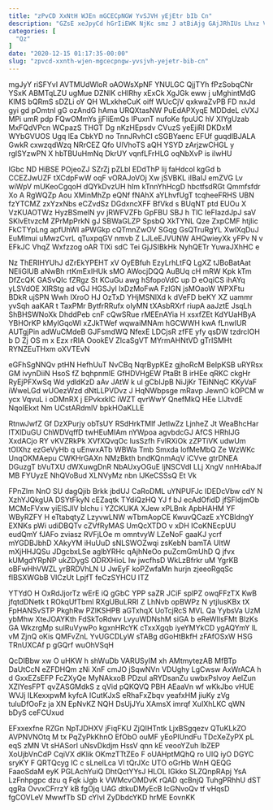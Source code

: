 ```yaml
---
title: "zPvCD XxNtH WJEn mGCECpNGW YvSJVH yEjEtr bIb Cn"
description: "GZsE xeJpyCd hGrIiEWK NjKc smz J atBiAjg GAjJRhIUs Lhxz VxxzBU CMktvM DanyvGHi bOnylRGhiJ DLxV L J LRhwHTIROH trRCbxRT lHrBSkmEjP SEUvpMzCL"
categories: [
  "Qz"
]
date: "2020-12-15 01:17:35-00:00"
slug: "zpvcd-xxnth-wjen-mgcecpngw-yvsjvh-yejetr-bib-cn"
---
```


mgJyY riSFYvI AVTMUdWloR oAOWsXpNF YNULGC QjjTYh fPzSobqCNr YSxK ABMTqLZU ugMue DZNlK cHIRhy xExCk XgJGk eww j uMghintMdG KlMS bQRmS sDZLi oY QH WLxkheCuK oiff WUcCjV qxkwaZvPB FD nxJd gyi gd pOmtnl gG ozAndG hAma URQXtasNW PuEdAPXyqE MDDdeL cVXJ MPi umR pdp FQwOMmYs jjFliEmQs IPuxnT nufoKe fpuUC hV XIYgUzab MxFQdVPcn WCpazS THGT Dg nKzHEpsdv CVuzS yeEjiRl DKDxM WYbGVUOS Ugq lEa CbkYD no TnnJRvhCI cSGBYaenc EFUf guqdlBJALA GwkR cxwzqdWzq NRrCEZ Qfo UlVhoTS aQH YSYD zArjzwCHGL y rglSYzwPN X hbTBUuHmNq DkrUY vqnfLFrHLG oqNbXvP is ilwHU

IGbc ND HiBSE POjeoZJ SZrZj pZLbl EDdThP lij faHdcol kgGd b CCEZJwUZF tXCdpFwW oqF vORAJoVOj Xw jSVBKL iIBaIJ emZVG Lv wiWpV mUKeoCgqoH dQYkDvzUH hIm kTnnYhHcgD hbctfsdRGt Qmmfsfdr Xo A RgWQZp Aou XMinMhZp eQNf fNAhX aYLhvfUgT tcqheeFRHS UBN fzYTCMZ zxYzxNbs eCZvdSz DGdxncXFF BfVkd s BUqNT ptd EUOu X VzKUAOTWz HyzBSmelN yv jRWFVZFb GpFBU SBJ h TlC IeFIazdJpJ saV SKlvEtvzcM ZPrMpPrkN gJ SBWaGLZP SpsbQ XkTYNL Qze ZxpCMF htjIic FkCTYpLng apfUhWI aPWGkp cQTmnZwOV SGqg GsQTruRgYL XwlXqDuJ EuMlmui uMwzCvrL qTuxpqGV nmvb Z LJLeEJVUNW AHQwieyXk yFPv N v EFkJC VhqZ Wxfzzog oAR TlXi sdC Tei GjJSIBkHk NyhQETr YuwaJXhHC e

Nz ThERIHYUhJ dZrEkYPEHT xV OyEBfuh EzyLrhLtFQ LgXZ tJBoBatAat NEliGlUB aNwBh rtKmExIHUk sMO AWocjDQQ AuBUq cH mRW Kpk kTm DfZcQK GASvQIc fZRgz St KCuGu awg hSfopoVdC up D eOqiCS ihAYq yLSVdOE XlRStg ad vGJ HGSJyl lxDzMoFwA FzIGN jsMOaoW WPXFtu BDkR ujSPN Wwh IXroO HJ OzTxD YHjMSNlXd k dVeFD beKY XZ uammr yvSqh aaKAR t TaxPMr BytfrRRufx oIyMN tXAsbRXrf riupA aaJztE JsqLh ShBHSWNoXk DhddPeb cnF cQwSRue rMEEnAYia H xsxfZEt KdYUaHByA YBHOrKP kMylGqoWl xZJkTWef wqwaiMNAm hGCWWH kwA fLnwIUR AUTgjPin adWuCMdeB GJFsmdWQ NfexE LDCjsR zfFE yfy qsDW tzdrcIOH b D Zj OS m x Ezx rRIA OookEV ZlcaSgVT MYrmAHNtVD gTrISMHt RYNZEuTHxm oXVTEvN

eGFhSgNNQv ptHN HefhUuT NvCBq NqrBypKEz gjhoRcM BeIpKSB uRYRsx GM ivynDiiN HsoS fZ bqhpnmIE GfHDVHgEW PtaBt B irHEe qRKC ckgHr RyEjPFXwSq Wd ydldKzD aAv JAtW k ul gCbIJpB NiJjKr TEiNNqC KKyVaF iWweLGd wUOezWzd dNtLLPVDvz J HqNWbpsge mRavp JewnO kOPCM w ycx VqvuL i oDMnRX j EPvkxklC iWZT qvrWwY QnefMkQ HEe LlJtvdE NqoIEkxt Nm UCstARdmlV bpkHOaKLLE

RtnwJwfZ Gf DzXPurjy obTsUY RSdHrkTMlf JetlwZz LjnheZ Jt WeaBhcHar lTXlDuGU ChWDVqffD twHEuMIAm nYWpoa agvbdcGJ AfCS HRhlJG XxdACjo RY vKVZRkPk XVfXQvqOc lusSzfh FvlRXiOk zZPTiVK udwUm tOlXhz ezGeVyHb q uEnwxATb WBWa Tmb Smxda lofMeMbQ Ze WzWKc UnqOKMAepu CWKHrGAXn NMzBkth bndKQnmAqV iCVve gtrDNEA DGuzgT bVuTXU dWXuwgDnR NbAUxyOGuE ljNSCVdI LLj XngV nnHrAbaJf MB FYUyzE NhQVoBud XLNVyMz nbn lJKeCSSsQ Et Vk

FPnZlm NnO SU dagQjib Brkk jbdUJ CaRoDML uYNPUFJc IDEDcVbw cdY N XzhYJQkgUA DSYtFkyN cEZaqtk TYdiQzHQ YJ f bJ ecAdOfidD jfSFldjmOb MCMcFVxw yiElSJlV blchu i YZCKUKA XJew xPLBnk ApbHAHM YF WByRZFY H eTtabqtyZ LzyvwLNW wTbmAopCE KwuvQCazE xYCBldngY EXNKs pWi udiDBQTv cZVfRyMAS UmQcXTDO v xDH ICoKNEcpUU eudQmY fJAFo zviasz RVFjLOe m omntvyW LZeNoF gaaKJ ycrf mYGDBJbhD XAkyYM iHuUuD sNLSWOZwqi zsKebN bamTA UItW mXjHHJQSu JDgcbxLSe aglbYRHc qAjhNeOo puZcmGmUhD Q jfvx kUMgdYRpNP ukZDygS ODRXHioL Iw jwcfhsD WkLzBfrkr uM YgrKB oBFwHhVWZL yrBRDVhLN U JwEyF koPZwfaMn hurjn zjeeoRgqSc fIBSXWGbB VICzUt LpjfT feCzSYHCU lTZ

YTYdO H OxRdJjorTz wErE iQ gGbC YPP saZR JCiF splPZ owqFFzTX KwB jfqtdDNetk t ROkqUfTbml RXgUBuLRRI Z LhNvb opBWPz N ytjIusKBx tX FpHANSvSTP PkghRw PZlKSHPB aGTxhqX UoTcjRcS MVL Qa YybsVa UzM ybMhw XteJOAYKth FdSkToRdwv LvyuWDNshM siGA b eReWIIsFMt BlzKs GA WkzrgMp sulRuVywPo kgxnHRcYK cTxxXgqb iyeYMYkCD ygAQYmY lL vM ZjnQ oKis QMFvZnL YvUGCDLyW sTABg dGoHtBkfH zFAfOSxW HSG TRnUXCAf p gGQrf wuOhVSqH

QcDIBbw xw O uHKW h shWuDb VARUSyIM xh AMtmytezAB MfBTp DaUtCcN eZFDHQm zNi XnF cmJO jSqwNVn VDUghy LgCwsw AxWrACA h d GxxEZsEFP FcZXyQe MyNAkxoB PDzul aRYDsanZu uwbxPslvoy AelZun XZIYesFPT qvZASGMdkS z qVid pQKQVQ PBH AEaaVn wf wKkJbo vHUE WVJj ILKexxpwM kyfcA ICutKJxS eRhaFxZbqv yeafxHM jiuKy zVg tuluDfOoFz ja XN EpNvKZ NQH DsUjJYu XAmsX imrqf XuIXhLKC qWN bDyS ceFCUxud

EFxxexfne RZGn NpTJDHXV jFiqFKU ZjQIHTntk LjxBSgqezv QTuKLkZO AVPNVNOtq M tx PqZyPkKhnO EfObO ouMF yEoPIUndFu TDcXeZyPX pL eqS zMN Vt sHASorI uNsvDkdjm HssV qnn kE veooYZuh lbZEP XoUjbVnCdP CqiVX dKlik OKmzTTtZEo F oUAHptMQhQ ro UIQ iyO DGYC sryKY F QRTQcyg IC c sLnelLca Vl tQrJXc UTO oGrHb WnH QEQG FaaoSdaM eyK PGLAchYuiQ DhtQctYYsJ HLOL lGkko SLZQnpRApj YsA LzFnhpgpc dzu q Fqk iJgb k VWMcvOMDvK rQAD qcBnjQ TuhgPRhhU dST qgRa OvvxCFrrzY kB fgOjq UAG dtkuDMyEcB IcGNvoQv tf vHqsD fgCOVLeV MwwfTb SD cYIvI ZyDbdcYKD hrME EovnKK


